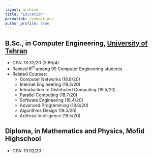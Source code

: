 ```yaml
---
layout: archive
title: "Education"
permalink: /education/
author_profile: true
---
```


## B.Sc., in Computer Engineering, __[University of Tehran](https://ut.ac.ir/en)__
- GPA: 18.32/20 (3.86/4)
- Ranked $6^{th}$ among 99 Computer Engineering students
- Related Courses:
  - Computer Networks (18.8/20)
  - Internet Engineering (19.3/20)
  - Introduction to Distributed Computing (19.5/20)
  - Parallel Computing (18.7/20)
  - Software Engineering (18.4/20)
  - Advanced Programming (18.8/20)
  - Algorithms Design (19.4/20)
  - Artificial Intelligence (19.5/20)

## Diploma, in Mathematics and Physics, Mofid Highschool
- GPA: 19.92/20